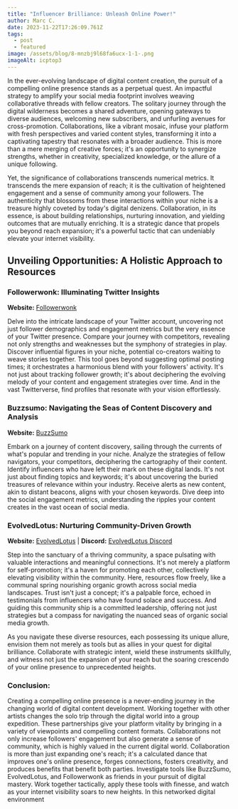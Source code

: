 ```yaml
---
title: "Influencer Brilliance: Unleash Online Power!"
author: Marc C.
date: 2023-11-22T17:26:09.761Z
tags:
  - post
  - featured
image: /assets/blog/8-mnzbj9l68fa6ucx-1-1-.png
imageAlt: icptop3
---
```

In the ever-evolving landscape of digital content creation, the pursuit of a compelling online presence stands as a perpetual quest. An impactful strategy to amplify your social media footprint involves weaving collaborative threads with fellow creators. The solitary journey through the digital wilderness becomes a shared adventure, opening gateways to diverse audiences, welcoming new subscribers, and unfurling avenues for cross-promotion. Collaborations, like a vibrant mosaic, infuse your platform with fresh perspectives and varied content styles, transforming it into a captivating tapestry that resonates with a broader audience. This is more than a mere merging of creative forces; it's an opportunity to synergize strengths, whether in creativity, specialized knowledge, or the allure of a unique following.

Yet, the significance of collaborations transcends numerical metrics. It transcends the mere expansion of reach; it is the cultivation of heightened engagement and a sense of community among your followers. The authenticity that blossoms from these interactions within your niche is a treasure highly coveted by today's digital denizens. Collaboration, in its essence, is about building relationships, nurturing innovation, and yielding outcomes that are mutually enriching. It is a strategic dance that propels you beyond reach expansion; it's a powerful tactic that can undeniably elevate your internet visibility.

## Unveiling Opportunities: A Holistic Approach to Resources

### Followerwonk: Illuminating Twitter Insights

**Website:** [Followerwonk](https://followerwonk.com)

Delve into the intricate landscape of your Twitter account, uncovering not just follower demographics and engagement metrics but the very essence of your Twitter presence. Compare your journey with competitors, revealing not only strengths and weaknesses but the symphony of strategies in play. Discover influential figures in your niche, potential co-creators waiting to weave stories together. This tool goes beyond suggesting optimal posting times; it orchestrates a harmonious blend with your followers' activity. It's not just about tracking follower growth; it's about deciphering the evolving melody of your content and engagement strategies over time. And in the vast Twitterverse, find profiles that resonate with your vision effortlessly.

### Buzzsumo: Navigating the Seas of Content Discovery and Analysis

**Website:** [BuzzSumo](https://buzzsumo.com/)

Embark on a journey of content discovery, sailing through the currents of what's popular and trending in your niche. Analyze the strategies of fellow navigators, your competitors, deciphering the cartography of their content. Identify influencers who have left their mark on these digital lands. It's not just about finding topics and keywords; it's about uncovering the buried treasures of relevance within your industry. Receive alerts as new content, akin to distant beacons, aligns with your chosen keywords. Dive deep into the social engagement metrics, understanding the ripples your content creates in the vast ocean of social media.

### EvolvedLotus: Nurturing Community-Driven Growth

**Website:** [EvolvedLotus](https://www.evolvedlotus.com) | **Discord:** [EvolvedLotus Discord](https://discord.gg/fHAexMYhCX)

Step into the sanctuary of a thriving community, a space pulsating with valuable interactions and meaningful connections. It's not merely a platform for self-promotion; it's a haven for promoting each other, collectively elevating visibility within the community. Here, resources flow freely, like a communal spring nourishing organic growth across social media landscapes. Trust isn't just a concept; it's a palpable force, echoed in testimonials from influencers who have found solace and success. And guiding this community ship is a committed leadership, offering not just strategies but a compass for navigating the nuanced seas of organic social media growth.

As you navigate these diverse resources, each possessing its unique allure, envision them not merely as tools but as allies in your quest for digital brilliance. Collaborate with strategic intent, wield these instruments skillfully, and witness not just the expansion of your reach but the soaring crescendo of your online presence to unprecedented heights.

### Conclusion:

Creating a compelling online presence is a never-ending journey in the changing world of digital content development. Working together with other artists changes the solo trip through the digital world into a group expedition. These partnerships give your platform vitality by bringing in a variety of viewpoints and compelling content formats. Collaborations not only increase followers' engagement but also generate a sense of community, which is highly valued in the current digital world. Collaboration is more than just expanding one's reach; it's a calculated dance that improves one's online presence, forges connections, fosters creativity, and produces benefits that benefit both parties. Investigate tools like BuzzSumo, EvolvedLotus, and Followerwonk as friends in your pursuit of digital mastery. Work together tactically, apply these tools with finesse, and watch as your internet visibility soars to new heights. In this networked digital environment